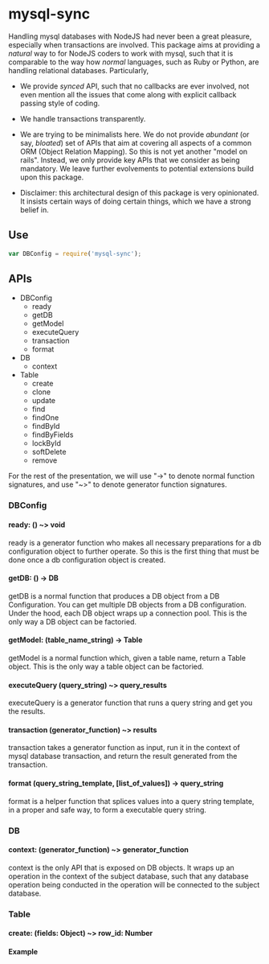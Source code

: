 # mysql-sync

Handling mysql databases with NodeJS had never been a great pleasure, especially when transactions are involved.  This package aims at providing a *natural* way to for NodeJS coders to work with mysql, such that it is comparable to the way how *normal* languages, such as Ruby or Python, are handling relational databases.  Particularly,

* We provide *synced* API, such that no callbacks are ever involved, not even mention all the issues that come along with explicit callback passing style of coding.

* We handle transactions transparently.

* We are trying to be minimalists here.  We do not provide *abundant* (or say, *bloated*) set of APIs that aim at covering all aspects of a common ORM (Object Relation Mapping).  So this is not yet another "model on rails".  Instead, we only provide key APIs that we consider as being mandatory.  We leave further evolvements to potential extensions build upon this package.

* Disclaimer: this architectural design of this package is very opinionated.  It insists certain ways of doing certain things, which we have a strong belief in.

## Use

```javascript
var DBConfig = require('mysql-sync');
```

## APIs

* DBConfig
    * ready
    * getDB
    * getModel
    * executeQuery
    * transaction
    * format
* DB
    * context
* Table
    * create
    * clone
    * update
    * find
    * findOne
    * findById
    * findByFields
    * lockById
    * softDelete
    * remove

For the rest of the presentation, we will use "->" to denote normal function signatures, and use "~>" to denote generator function signatures.

### DBConfig

#### ready: () ~> void

ready is a generator function who makes all necessary preparations for a db configuration object to further operate.  So this is the first thing that must be done once a db configuration object is created.

#### getDB: () -> DB

getDB is a normal function that produces a DB object from a DB Configuration.  You can get multiple DB objects from a DB configuration.  Under the hood, each DB object wraps up a connection pool.  This is the only way a DB object can be factoried.

#### getModel: (table_name_string) -> Table

getModel is a normal function which, given a table name, return a Table object.  This is the only way a table object can be factoried.

#### executeQuery (query\_string) ~> query\_results

executeQuery is a generator function that runs a query string and get you the results.

#### transaction (generator\_function) ~> results

transaction takes a generator function as input, run it in the context of mysql database transaction, and return the result generated from the transaction.

#### format (query\_string\_template, [list\_of\_values]) -> query\_string

format is a helper function that splices values into a query string template, in a proper and safe way, to form a executable query string.

### DB

#### context: (generator\_function) ~> generator\_function

context is the only API that is exposed on DB objects.  It wraps up an operation in the context of the subject database, such that any database operation being conducted in the operation will be connected to the subject database.

### Table

#### create: (fields: Object) ~> row_id: Number

#### Example

```javascript

```










